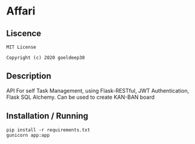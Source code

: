 # Affari

## Liscence
```
MIT License

Copyright (c) 2020 goeldeep30
```

## Description
API For self Task Management, using Flask-RESTful, JWT Authentication, Flask SQL Alchemy.
Can be used to create KAN-BAN board

## Installation / Running
```
pip install -r requirements.txt
gunicorn app:app
```